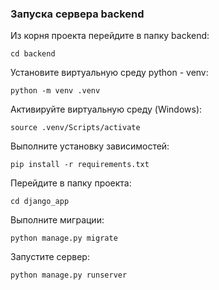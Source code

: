 ### Запуска сервера backend
Из корня проекта перейдите в папку backend:
```
cd backend
```
Установите виртуальную среду python - venv:
```
python -m venv .venv
```
Активируйте виртуальную среду (Windows):
```
source .venv/Scripts/activate
```
Выполните установку зависимостей:
```
pip install -r requirements.txt
```
Перейдите в папку проекта:
```
cd django_app
```
Выполните миграции:
```
python manage.py migrate
```
Запустите сервер:
```
python manage.py runserver
```
